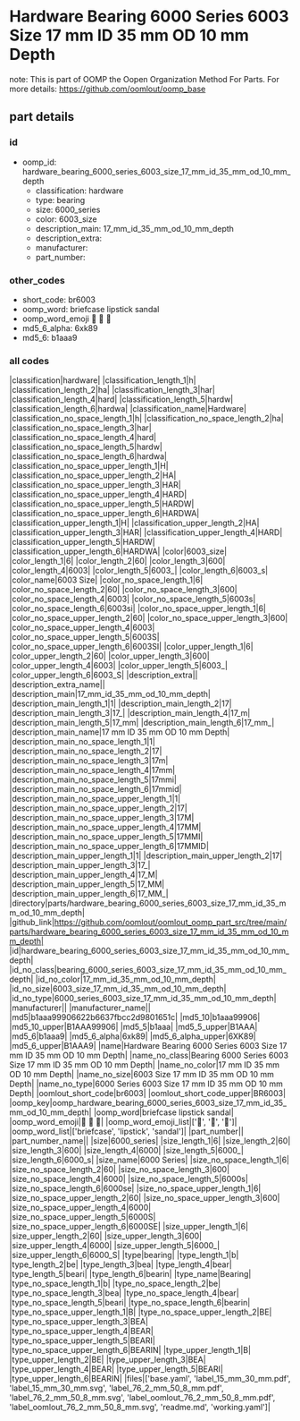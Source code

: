 # Hardware Bearing 6000 Series 6003 Size 17 mm ID 35 mm OD 10 mm Depth  

note: This is part of OOMP the Oopen Organization Method For Parts. For more details: https://github.com/oomlout/oomp_base

##  part details





### id
* oomp_id: hardware_bearing_6000_series_6003_size_17_mm_id_35_mm_od_10_mm_depth
  * classification: hardware
  * type: bearing
  * size: 6000_series
  * color: 6003_size
  * description_main: 17_mm_id_35_mm_od_10_mm_depth
  * description_extra: 
  * manufacturer: 
  * part_number: 

### other_codes
* short_code: br6003
* oomp_word: briefcase lipstick sandal
* oomp_word_emoji :briefcase: :lipstick: :sandal:
* md5_6_alpha: 6xk89
* md5_6: b1aaa9

### all codes 
|classification|hardware|
|classification_length_1|h|
|classification_length_2|ha|
|classification_length_3|har|
|classification_length_4|hard|
|classification_length_5|hardw|
|classification_length_6|hardwa|
|classification_name|Hardware|
|classification_no_space_length_1|h|
|classification_no_space_length_2|ha|
|classification_no_space_length_3|har|
|classification_no_space_length_4|hard|
|classification_no_space_length_5|hardw|
|classification_no_space_length_6|hardwa|
|classification_no_space_upper_length_1|H|
|classification_no_space_upper_length_2|HA|
|classification_no_space_upper_length_3|HAR|
|classification_no_space_upper_length_4|HARD|
|classification_no_space_upper_length_5|HARDW|
|classification_no_space_upper_length_6|HARDWA|
|classification_upper_length_1|H|
|classification_upper_length_2|HA|
|classification_upper_length_3|HAR|
|classification_upper_length_4|HARD|
|classification_upper_length_5|HARDW|
|classification_upper_length_6|HARDWA|
|color|6003_size|
|color_length_1|6|
|color_length_2|60|
|color_length_3|600|
|color_length_4|6003|
|color_length_5|6003_|
|color_length_6|6003_s|
|color_name|6003 Size|
|color_no_space_length_1|6|
|color_no_space_length_2|60|
|color_no_space_length_3|600|
|color_no_space_length_4|6003|
|color_no_space_length_5|6003s|
|color_no_space_length_6|6003si|
|color_no_space_upper_length_1|6|
|color_no_space_upper_length_2|60|
|color_no_space_upper_length_3|600|
|color_no_space_upper_length_4|6003|
|color_no_space_upper_length_5|6003S|
|color_no_space_upper_length_6|6003SI|
|color_upper_length_1|6|
|color_upper_length_2|60|
|color_upper_length_3|600|
|color_upper_length_4|6003|
|color_upper_length_5|6003_|
|color_upper_length_6|6003_S|
|description_extra||
|description_extra_name||
|description_main|17_mm_id_35_mm_od_10_mm_depth|
|description_main_length_1|1|
|description_main_length_2|17|
|description_main_length_3|17_|
|description_main_length_4|17_m|
|description_main_length_5|17_mm|
|description_main_length_6|17_mm_|
|description_main_name|17 mm ID 35 mm OD 10 mm Depth|
|description_main_no_space_length_1|1|
|description_main_no_space_length_2|17|
|description_main_no_space_length_3|17m|
|description_main_no_space_length_4|17mm|
|description_main_no_space_length_5|17mmi|
|description_main_no_space_length_6|17mmid|
|description_main_no_space_upper_length_1|1|
|description_main_no_space_upper_length_2|17|
|description_main_no_space_upper_length_3|17M|
|description_main_no_space_upper_length_4|17MM|
|description_main_no_space_upper_length_5|17MMI|
|description_main_no_space_upper_length_6|17MMID|
|description_main_upper_length_1|1|
|description_main_upper_length_2|17|
|description_main_upper_length_3|17_|
|description_main_upper_length_4|17_M|
|description_main_upper_length_5|17_MM|
|description_main_upper_length_6|17_MM_|
|directory|parts/hardware_bearing_6000_series_6003_size_17_mm_id_35_mm_od_10_mm_depth|
|github_link|https://github.com/oomlout/oomlout_oomp_part_src/tree/main/parts/hardware_bearing_6000_series_6003_size_17_mm_id_35_mm_od_10_mm_depth|
|id|hardware_bearing_6000_series_6003_size_17_mm_id_35_mm_od_10_mm_depth|
|id_no_class|bearing_6000_series_6003_size_17_mm_id_35_mm_od_10_mm_depth|
|id_no_color|17_mm_id_35_mm_od_10_mm_depth|
|id_no_size|6003_size_17_mm_id_35_mm_od_10_mm_depth|
|id_no_type|6000_series_6003_size_17_mm_id_35_mm_od_10_mm_depth|
|manufacturer||
|manufacturer_name||
|md5|b1aaa99906622b6637fbcc2d9801651c|
|md5_10|b1aaa99906|
|md5_10_upper|B1AAA99906|
|md5_5|b1aaa|
|md5_5_upper|B1AAA|
|md5_6|b1aaa9|
|md5_6_alpha|6xk89|
|md5_6_alpha_upper|6XK89|
|md5_6_upper|B1AAA9|
|name|Hardware Bearing 6000 Series 6003 Size 17 mm ID 35 mm OD 10 mm Depth|
|name_no_class|Bearing 6000 Series 6003 Size 17 mm ID 35 mm OD 10 mm Depth|
|name_no_color|17 mm ID 35 mm OD 10 mm Depth|
|name_no_size|6003 Size 17 mm ID 35 mm OD 10 mm Depth|
|name_no_type|6000 Series 6003 Size 17 mm ID 35 mm OD 10 mm Depth|
|oomlout_short_code|br6003|
|oomlout_short_code_upper|BR6003|
|oomp_key|oomp_hardware_bearing_6000_series_6003_size_17_mm_id_35_mm_od_10_mm_depth|
|oomp_word|briefcase lipstick sandal|
|oomp_word_emoji|:briefcase: :lipstick: :sandal:|
|oomp_word_emoji_list|[':briefcase:', ':lipstick:', ':sandal:']|
|oomp_word_list|['briefcase', 'lipstick', 'sandal']|
|part_number||
|part_number_name||
|size|6000_series|
|size_length_1|6|
|size_length_2|60|
|size_length_3|600|
|size_length_4|6000|
|size_length_5|6000_|
|size_length_6|6000_s|
|size_name|6000 Series|
|size_no_space_length_1|6|
|size_no_space_length_2|60|
|size_no_space_length_3|600|
|size_no_space_length_4|6000|
|size_no_space_length_5|6000s|
|size_no_space_length_6|6000se|
|size_no_space_upper_length_1|6|
|size_no_space_upper_length_2|60|
|size_no_space_upper_length_3|600|
|size_no_space_upper_length_4|6000|
|size_no_space_upper_length_5|6000S|
|size_no_space_upper_length_6|6000SE|
|size_upper_length_1|6|
|size_upper_length_2|60|
|size_upper_length_3|600|
|size_upper_length_4|6000|
|size_upper_length_5|6000_|
|size_upper_length_6|6000_S|
|type|bearing|
|type_length_1|b|
|type_length_2|be|
|type_length_3|bea|
|type_length_4|bear|
|type_length_5|beari|
|type_length_6|bearin|
|type_name|Bearing|
|type_no_space_length_1|b|
|type_no_space_length_2|be|
|type_no_space_length_3|bea|
|type_no_space_length_4|bear|
|type_no_space_length_5|beari|
|type_no_space_length_6|bearin|
|type_no_space_upper_length_1|B|
|type_no_space_upper_length_2|BE|
|type_no_space_upper_length_3|BEA|
|type_no_space_upper_length_4|BEAR|
|type_no_space_upper_length_5|BEARI|
|type_no_space_upper_length_6|BEARIN|
|type_upper_length_1|B|
|type_upper_length_2|BE|
|type_upper_length_3|BEA|
|type_upper_length_4|BEAR|
|type_upper_length_5|BEARI|
|type_upper_length_6|BEARIN|
|files|['base.yaml', 'label_15_mm_30_mm.pdf', 'label_15_mm_30_mm.svg', 'label_76_2_mm_50_8_mm.pdf', 'label_76_2_mm_50_8_mm.svg', 'label_oomlout_76_2_mm_50_8_mm.pdf', 'label_oomlout_76_2_mm_50_8_mm.svg', 'readme.md', 'working.yaml']|
